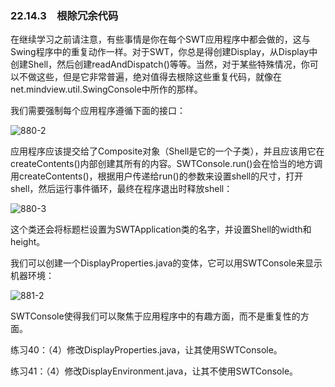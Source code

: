 ### 22.14.3　根除冗余代码

在继续学习之前请注意，有些事情是你在每个SWT应用程序中都会做的，这与Swing程序中的重复动作一样。对于SWT，你总是得创建Display，从Display中创建Shell，然后创建readAndDispatch()等等。当然，对于某些特殊情况，你可以不做这些，但是它非常普遍，绝对值得去根除这些重复代码，就像在net.mindview.util.SwingConsole中所作的那样。

我们需要强制每个应用程序遵循下面的接口：

![880-2](../Images/image03914.jpeg)

应用程序应该提交给了Composite对象（Shell是它的一个子类），并且应该用它在createContents()内部创建其所有的内容。SWTConsole.run()会在恰当的地方调用createContents()，根据用户传递给run()的参数来设置shell的尺寸，打开shell，然后运行事件循环，最终在程序退出时释放shell：

![880-3](../Images/image03915.jpeg)

这个类还会将标题栏设置为SWTApplication类的名字，并设置Shell的width和height。

我们可以创建一个DisplayProperties.java的变体，它可以用SWTConsole来显示机器环境：

![881-2](../Images/image03916.jpeg)

SWTConsole使得我们可以聚焦于应用程序中的有趣方面，而不是重复性的方面。

练习40：（4）修改DisplayProperties.java，让其使用SWTConsole。

练习41：（4）修改DisplayEnvironment.java，让其不使用SWTConsole。